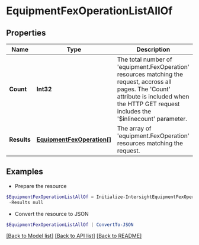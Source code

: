 # EquipmentFexOperationListAllOf
## Properties

Name | Type | Description | Notes
------------ | ------------- | ------------- | -------------
**Count** | **Int32** | The total number of &#39;equipment.FexOperation&#39; resources matching the request, accross all pages. The &#39;Count&#39; attribute is included when the HTTP GET request includes the &#39;$inlinecount&#39; parameter. | [optional] 
**Results** | [**EquipmentFexOperation[]**](EquipmentFexOperation.md) | The array of &#39;equipment.FexOperation&#39; resources matching the request. | [optional] 

## Examples

- Prepare the resource
```powershell
$EquipmentFexOperationListAllOf = Initialize-IntersightEquipmentFexOperationListAllOf  -Count null `
 -Results null
```

- Convert the resource to JSON
```powershell
$EquipmentFexOperationListAllOf | ConvertTo-JSON
```

[[Back to Model list]](../README.md#documentation-for-models) [[Back to API list]](../README.md#documentation-for-api-endpoints) [[Back to README]](../README.md)

